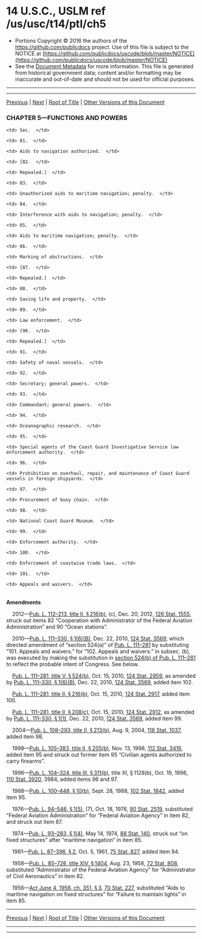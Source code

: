 ---
---

# 14 U.S.C., USLM ref /us/usc/t14/ptI/ch5

* Portions Copyright © 2016 the authors of the https://github.com/publicdocs project.
  Use of this file is subject to the NOTICE at [https://github.com/publicdocs/uscode/blob/master/NOTICE](https://github.com/publicdocs/uscode/blob/master/NOTICE)
* See the [Document Metadata](././../../../../..//README.md) for more information.
  This file is generated from historical government data; content and/or formatting may be inaccurate and out-of-date and should not be used for official purposes.

----------
----------

[Previous](./../../../../..//us/usc/t14/ptI/ch3/m__us_usc_t14_s59.md) | [Next](./../../../../..//us/usc/t14/ptI/ch5/m__us_usc_t14_s81.md) | [Root of Title](./../../../../../) | [Other Versions of this Document](https://publicdocs.github.io/go/links?ns=uslm&ref=%2Fus%2Fusc%2Ft14%2FptI%2Fch5)

### CHAPTER 5—FUNCTIONS AND POWERS

<table>

  <tr>

    <td> Sec.  </td>

  </tr>

  <tr>

    <td> 81.  </td>

    <td> Aids to navigation authorized.  </td>

  </tr>

  <tr>

    <td> [82.  </td>

    <td> Repealed.]  </td>

  </tr>

  <tr>

    <td> 83.  </td>

    <td> Unauthorized aids to maritime navigation; penalty.  </td>

  </tr>

  <tr>

    <td> 84.  </td>

    <td> Interference with aids to navigation; penalty.  </td>

  </tr>

  <tr>

    <td> 85.  </td>

    <td> Aids to maritime navigation; penalty.  </td>

  </tr>

  <tr>

    <td> 86.  </td>

    <td> Marking of obstructions.  </td>

  </tr>

  <tr>

    <td> [87.  </td>

    <td> Repealed.]  </td>

  </tr>

  <tr>

    <td> 88.  </td>

    <td> Saving life and property.  </td>

  </tr>

  <tr>

    <td> 89.  </td>

    <td> Law enforcement.  </td>

  </tr>

  <tr>

    <td> [90.  </td>

    <td> Repealed.]  </td>

  </tr>

  <tr>

    <td> 91.  </td>

    <td> Safety of naval vessels.  </td>

  </tr>

  <tr>

    <td> 92.  </td>

    <td> Secretary; general powers.  </td>

  </tr>

  <tr>

    <td> 93.  </td>

    <td> Commandant; general powers.  </td>

  </tr>

  <tr>

    <td> 94.  </td>

    <td> Oceanographic research.  </td>

  </tr>

  <tr>

    <td> 95.  </td>

    <td> Special agents of the Coast Guard Investigative Service law enforcement authority.  </td>

  </tr>

  <tr>

    <td> 96.  </td>

    <td> Prohibition on overhaul, repair, and maintenance of Coast Guard vessels in foreign shipyards.  </td>

  </tr>

  <tr>

    <td> 97.  </td>

    <td> Procurement of buoy chain.  </td>

  </tr>

  <tr>

    <td> 98.  </td>

    <td> National Coast Guard Museum.  </td>

  </tr>

  <tr>

    <td> 99.  </td>

    <td> Enforcement authority.  </td>

  </tr>

  <tr>

    <td> 100.  </td>

    <td> Enforcement of coastwise trade laws.  </td>

  </tr>

  <tr>

    <td> 101.  </td>

    <td> Appeals and waivers.  </td>

  </tr>

</table>

 __Amendments__ 

    2012—[Pub. L. 112–213, title II, § 216(b)][/us/pl/112/213/s216/b], (c), Dec. 20, 2012, [126 Stat. 1555][/us/stat/126/1555], struck out items 82 “Cooperation with Administrator of the Federal Aviation Administration” and 90 “Ocean stations”.

    2010—[Pub. L. 111–330, § 1(6)(B)][/us/pl/111/330/s1/6/B], Dec. 22, 2010, [124 Stat. 3569][/us/stat/124/3569], which directed amendment of “section 524(a)” of [Pub. L. 111–281][/us/pl/111/281] by substituting “101. Appeals and waivers.” for “102. Appeals and waivers.” in subsec. (b), was executed by making the substitution in [section 524(b) of Pub. L. 111–281][/us/pl/111/281/s524/b] to reflect the probable intent of Congress. See below.

    [Pub. L. 111–281, title V, § 524(b)][/us/pl/111/281/s524/b], Oct. 15, 2010, [124 Stat. 2959][/us/stat/124/2959], as amended by [Pub. L. 111–330, § 1(6)(B)][/us/pl/111/330/s1/6/B], Dec. 22, 2010, [124 Stat. 3569][/us/stat/124/3569], added item 102.

    [Pub. L. 111–281, title II, § 216(b)][/us/pl/111/281/s216/b], Oct. 15, 2010, [124 Stat. 2917][/us/stat/124/2917], added item 100.

    [Pub. L. 111–281, title II, § 208(c)][/us/pl/111/281/s208/c], Oct. 15, 2010, [124 Stat. 2912][/us/stat/124/2912], as amended by [Pub. L. 111–330, § 1(1)][/us/pl/111/330/s1/1], Dec. 22, 2010, [124 Stat. 3569][/us/stat/124/3569], added item 99.

    2004—[Pub. L. 108–293, title II, § 213(b)][/us/pl/108/293/s213/b], Aug. 9, 2004, [118 Stat. 1037][/us/stat/118/1037], added item 98.

    1998—[Pub. L. 105–383, title II, § 205(b)][/us/pl/105/383/s205/b], Nov. 13, 1998, [112 Stat. 3416][/us/stat/112/3416], added item 95 and struck out former item 95 “Civilian agents authorized to carry firearms”.

    1996—[Pub. L. 104–324, title III, § 311(b)][/us/pl/104/324/s311/b], title XI, § 1128(b), Oct. 19, 1996, [110 Stat. 3920][/us/stat/110/3920], 3984, added items 96 and 97.

    1988—[Pub. L. 100–448, § 10(b)][/us/pl/100/448/s10/b], Sept. 28, 1988, [102 Stat. 1842][/us/stat/102/1842], added item 95.

    1976—[Pub. L. 94–546, § 1(5)][/us/pl/94/546/s1/5], (7), Oct. 18, 1976, [90 Stat. 2519][/us/stat/90/2519], substituted “Federal Aviation Administration” for “Federal Aviation Agency” in item 82, and struck out item 87.

    1974—[Pub. L. 93–283, § 1(4)][/us/pl/93/283/s1/4], May 14, 1974, [88 Stat. 140][/us/stat/88/140], struck out “on fixed structures” after “maritime navigation” in item 85.

    1961—[Pub. L. 87–396, § 2][/us/pl/87/396/s2], Oct. 5, 1961, [75 Stat. 827][/us/stat/75/827], added item 94.

    1958—[Pub. L. 85–726, title XIV, § 1404][/us/pl/85/726/s1404], Aug. 23, 1958, [72 Stat. 808][/us/stat/72/808], substituted “Administrator of the Federal Aviation Agency” for “Administrator of Civil Aeronautics” in item 82.

    1956—[Act June 4, 1956, ch. 351, § 3][/us/act/1956-06-04/ch351/s3], [70 Stat. 227][/us/stat/70/227], substituted “Aids to maritime navigation on fixed structures” for “Failure to maintain lights” in item 85.

----------

[Previous](./../../../../..//us/usc/t14/ptI/ch3/m__us_usc_t14_s59.md) | [Next](./../../../../..//us/usc/t14/ptI/ch5/m__us_usc_t14_s81.md) | [Root of Title](./../../../../../) | [Other Versions of this Document](https://publicdocs.github.io/go/links?ns=uslm&ref=%2Fus%2Fusc%2Ft14%2FptI%2Fch5)

----------
----------

[/us/pl/112/213/s216/b]: https://publicdocs.github.io/go/links?ns=uslm&ref=%2Fus%2Fpl%2F112%2F213%2Fs216%2Fb
[/us/stat/126/1555]: https://publicdocs.github.io/go/links?ns=uslm&ref=%2Fus%2Fstat%2F126%2F1555
[/us/pl/111/330/s1/6/B]: https://publicdocs.github.io/go/links?ns=uslm&ref=%2Fus%2Fpl%2F111%2F330%2Fs1%2F6%2FB
[/us/stat/124/3569]: https://publicdocs.github.io/go/links?ns=uslm&ref=%2Fus%2Fstat%2F124%2F3569
[/us/pl/111/281]: https://publicdocs.github.io/go/links?ns=uslm&ref=%2Fus%2Fpl%2F111%2F281
[/us/pl/111/281/s524/b]: https://publicdocs.github.io/go/links?ns=uslm&ref=%2Fus%2Fpl%2F111%2F281%2Fs524%2Fb
[/us/pl/111/281/s524/b]: https://publicdocs.github.io/go/links?ns=uslm&ref=%2Fus%2Fpl%2F111%2F281%2Fs524%2Fb
[/us/stat/124/2959]: https://publicdocs.github.io/go/links?ns=uslm&ref=%2Fus%2Fstat%2F124%2F2959
[/us/pl/111/330/s1/6/B]: https://publicdocs.github.io/go/links?ns=uslm&ref=%2Fus%2Fpl%2F111%2F330%2Fs1%2F6%2FB
[/us/stat/124/3569]: https://publicdocs.github.io/go/links?ns=uslm&ref=%2Fus%2Fstat%2F124%2F3569
[/us/pl/111/281/s216/b]: https://publicdocs.github.io/go/links?ns=uslm&ref=%2Fus%2Fpl%2F111%2F281%2Fs216%2Fb
[/us/stat/124/2917]: https://publicdocs.github.io/go/links?ns=uslm&ref=%2Fus%2Fstat%2F124%2F2917
[/us/pl/111/281/s208/c]: https://publicdocs.github.io/go/links?ns=uslm&ref=%2Fus%2Fpl%2F111%2F281%2Fs208%2Fc
[/us/stat/124/2912]: https://publicdocs.github.io/go/links?ns=uslm&ref=%2Fus%2Fstat%2F124%2F2912
[/us/pl/111/330/s1/1]: https://publicdocs.github.io/go/links?ns=uslm&ref=%2Fus%2Fpl%2F111%2F330%2Fs1%2F1
[/us/stat/124/3569]: https://publicdocs.github.io/go/links?ns=uslm&ref=%2Fus%2Fstat%2F124%2F3569
[/us/pl/108/293/s213/b]: https://publicdocs.github.io/go/links?ns=uslm&ref=%2Fus%2Fpl%2F108%2F293%2Fs213%2Fb
[/us/stat/118/1037]: https://publicdocs.github.io/go/links?ns=uslm&ref=%2Fus%2Fstat%2F118%2F1037
[/us/pl/105/383/s205/b]: https://publicdocs.github.io/go/links?ns=uslm&ref=%2Fus%2Fpl%2F105%2F383%2Fs205%2Fb
[/us/stat/112/3416]: https://publicdocs.github.io/go/links?ns=uslm&ref=%2Fus%2Fstat%2F112%2F3416
[/us/pl/104/324/s311/b]: https://publicdocs.github.io/go/links?ns=uslm&ref=%2Fus%2Fpl%2F104%2F324%2Fs311%2Fb
[/us/stat/110/3920]: https://publicdocs.github.io/go/links?ns=uslm&ref=%2Fus%2Fstat%2F110%2F3920
[/us/pl/100/448/s10/b]: https://publicdocs.github.io/go/links?ns=uslm&ref=%2Fus%2Fpl%2F100%2F448%2Fs10%2Fb
[/us/stat/102/1842]: https://publicdocs.github.io/go/links?ns=uslm&ref=%2Fus%2Fstat%2F102%2F1842
[/us/pl/94/546/s1/5]: https://publicdocs.github.io/go/links?ns=uslm&ref=%2Fus%2Fpl%2F94%2F546%2Fs1%2F5
[/us/stat/90/2519]: https://publicdocs.github.io/go/links?ns=uslm&ref=%2Fus%2Fstat%2F90%2F2519
[/us/pl/93/283/s1/4]: https://publicdocs.github.io/go/links?ns=uslm&ref=%2Fus%2Fpl%2F93%2F283%2Fs1%2F4
[/us/stat/88/140]: https://publicdocs.github.io/go/links?ns=uslm&ref=%2Fus%2Fstat%2F88%2F140
[/us/pl/87/396/s2]: https://publicdocs.github.io/go/links?ns=uslm&ref=%2Fus%2Fpl%2F87%2F396%2Fs2
[/us/stat/75/827]: https://publicdocs.github.io/go/links?ns=uslm&ref=%2Fus%2Fstat%2F75%2F827
[/us/pl/85/726/s1404]: https://publicdocs.github.io/go/links?ns=uslm&ref=%2Fus%2Fpl%2F85%2F726%2Fs1404
[/us/stat/72/808]: https://publicdocs.github.io/go/links?ns=uslm&ref=%2Fus%2Fstat%2F72%2F808
[/us/act/1956-06-04/ch351/s3]: https://publicdocs.github.io/go/links?ns=uslm&ref=%2Fus%2Fact%2F1956-06-04%2Fch351%2Fs3
[/us/stat/70/227]: https://publicdocs.github.io/go/links?ns=uslm&ref=%2Fus%2Fstat%2F70%2F227


